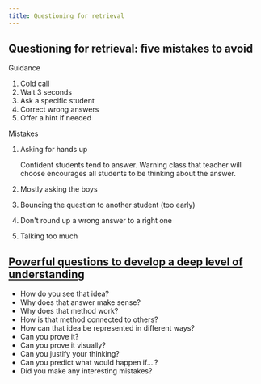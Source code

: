 ```yaml
---
title: Questioning for retrieval
---
```

## Questioning for retrieval: five mistakes to avoid

Guidance 

1. Cold call 
2. Wait 3 seconds
3. Ask a specific student 
4. Correct wrong answers
5. Offer a hint if needed

Mistakes 

1. Asking for hands up

	Confident students tend to answer. Warning class that teacher will choose encourages all students to be thinking about the answer.
2. Mostly asking the boys
3. Bouncing the question to another student (too early)
4. Don't round up a wrong answer to a right one
5. Talking too much

## [Powerful questions to develop a deep level of understanding](https://www.youcubed.org/wp-content/uploads/2017/03/Mindset-card-with-logo.pdf)

- How do you see that idea? 
- Why does that answer make sense? 
- Why does that method work? 
- How is that method connected to others? 
- How can that idea be represented in different ways? 
- Can you prove it? 
- Can you prove it visually? 
- Can you justify your thinking? 
- Can you predict what would happen if....?
- Did you make any interesting mistakes?